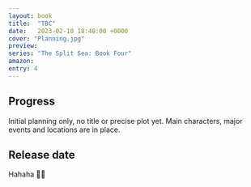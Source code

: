 ```yaml
---
layout: book
title:  "TBC"
date:   2023-02-10 18:48:00 +0000
cover: "Planning.jpg"
preview: 
series: "The Split Sea: Book Four"
amazon:
entry: 4
---
```


## Progress
Initial planning only, no title or precise plot yet. Main characters, major events and locations are in place.

## Release date
Hahaha 🤷‍♂️
